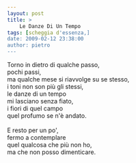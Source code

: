 ```yaml
---
layout: post
title: >
    Le Danze Di Un Tempo
tags: [scheggia d'essenza,]
date: 2009-02-12 23:38:00
author: pietro
---
```

Torno in dietro di qualche passo,<br/>pochi passi,<br/>ma qualche mese si riavvolge su se stesso,<br/>i toni non son più gli stessi,<br/>le danze di un tempo<br/>mi lasciano senza fiato,<br/>i fiori di quel campo<br/>quel profumo se n'è andato.<br/><br/>E resto per un po',<br/>fermo a contemplare<br/>quel qualcosa che più non ho,<br/>ma che non posso dimenticare.
